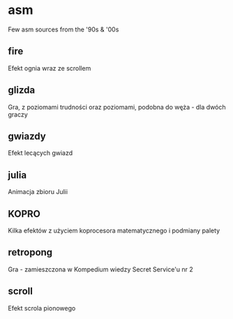 # asm
Few asm sources from the '90s &amp; '00s

## fire ##
Efekt ognia wraz ze scrollem

## glizda ##
Gra, z poziomami trudności oraz poziomami, podobna do węża - dla dwóch graczy

## gwiazdy ##
Efekt lecących gwiazd

## julia ##
Animacja zbioru Julii

## KOPRO ##
Kilka efektów z użyciem koprocesora matematycznego i podmiany palety

## retropong ##
Gra - zamieszczona w Kompedium wiedzy Secret Service'u nr 2

## scroll ##
Efekt scrola pionowego
